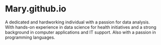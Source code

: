 # Mary.github.io
A dedicated and hardworking individual with a passion for data analysis. With hands-on experience in data science for health initiatives and a strong background in computer applications and IT support. Also with a passion in programming languages.
